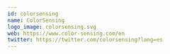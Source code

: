 ```yaml
---
id: colorsensing
name: ColorSensing
logo_image: colorsensing.svg
web: https://www.color-sensing.com/en
twitter: https://twitter.com/colorsensing?lang=es
---
```

